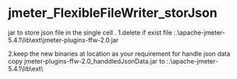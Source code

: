 # jmeter_FlexibleFileWriter_storJson
jar to store json file in the single cell .
1.delete if exist file :.\apache-jmeter-5.4.1\lib\ext\jmeter-plugins-ffw-2.0.jar

2.keep the new binaries at location as your requirement 
for handle json data copy jmeter-plugins-ffw-2.0_handdledJsonData.jar to :.\apache-jmeter-5.4.1\lib\ext\ 
